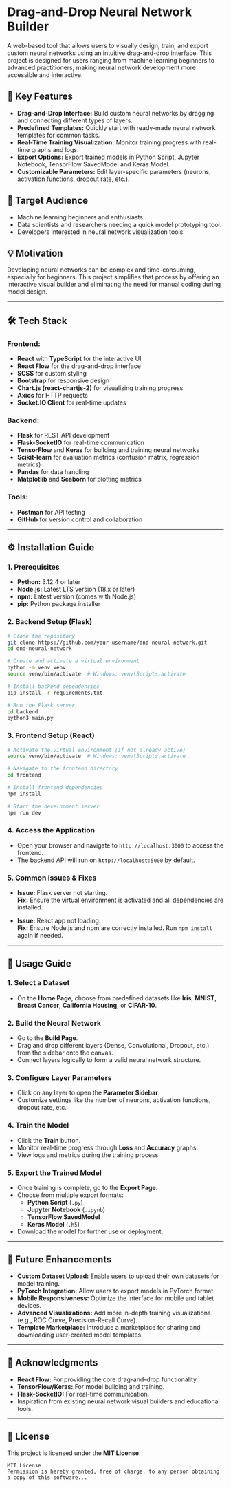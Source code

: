 # Drag-and-Drop Neural Network Builder

A web-based tool that allows users to visually design, train, and export custom neural networks using an intuitive drag-and-drop interface. This project is designed for users ranging from machine learning beginners to advanced practitioners, making neural network development more accessible and interactive.

## 🚀 Key Features

- **Drag-and-Drop Interface:** Build custom neural networks by dragging and connecting different types of layers.
- **Predefined Templates:** Quickly start with ready-made neural network templates for common tasks.
- **Real-Time Training Visualization:** Monitor training progress with real-time graphs and logs.
- **Export Options:** Export trained models in Python Script, Jupyter Notebook, TensorFlow SavedModel and Keras Model.
- **Customizable Parameters:** Edit layer-specific parameters (neurons, activation functions, dropout rate, etc.).

## 🎯 Target Audience

- Machine learning beginners and enthusiasts.
- Data scientists and researchers needing a quick model prototyping tool.
- Developers interested in neural network visualization tools.

## 💡 Motivation

Developing neural networks can be complex and time-consuming, especially for beginners. This project simplifies that process by offering an interactive visual builder and eliminating the need for manual coding during model design.

---

## 🛠 Tech Stack

### **Frontend:**
- **React** with **TypeScript** for the interactive UI
- **React Flow** for the drag-and-drop interface
- **SCSS** for custom styling
- **Bootstrap** for responsive design
- **Chart.js (react-chartjs-2)** for visualizing training progress
- **Axios** for HTTP requests
- **Socket.IO Client** for real-time updates

### **Backend:**
- **Flask** for REST API development
- **Flask-SocketIO** for real-time communication
- **TensorFlow** and **Keras** for building and training neural networks
- **Scikit-learn** for evaluation metrics (confusion matrix, regression metrics)
- **Pandas** for data handling
- **Matplotlib** and **Seaborn** for plotting metrics

### **Tools:**
- **Postman** for API testing
- **GitHub** for version control and collaboration

---

## ⚙️ Installation Guide

### 1. **Prerequisites**

- **Python:** 3.12.4 or later
- **Node.js:** Latest LTS version (18.x or later)
- **npm:** Latest version (comes with Node.js)
- **pip:** Python package installer

### 2. **Backend Setup (Flask)**

```bash
# Clone the repository
git clone https://github.com/your-username/dnd-neural-network.git
cd dnd-neural-network

# Create and activate a virtual environment
python -m venv venv
source venv/bin/activate  # Windows: venv\Scripts\activate

# Install backend dependencies
pip install -r requirements.txt

# Run the Flask server
cd backend
python3 main.py
```

### 3. **Frontend Setup (React)**

```bash
# Activate the virtual environment (if not already active)
source venv/bin/activate  # Windows: venv\Scripts\activate

# Navigate to the frontend directory
cd frontend

# Install frontend dependencies
npm install

# Start the development server
npm run dev
```

### 4. **Access the Application**

- Open your browser and navigate to `http://localhost:3000` to access the frontend.
- The backend API will run on `http://localhost:5000` by default.

### 5. **Common Issues & Fixes**

- **Issue:** Flask server not starting.  
  **Fix:** Ensure the virtual environment is activated and all dependencies are installed.

- **Issue:** React app not loading.  
  **Fix:** Ensure Node.js and npm are correctly installed. Run `npm install` again if needed.

---

## 📖 Usage Guide

### 1. **Select a Dataset**
- On the **Home Page**, choose from predefined datasets like **Iris**, **MNIST**, **Breast Cancer**, **California Housing**, or **CIFAR-10**.

### 2. **Build the Neural Network**
- Go to the **Build Page**.
- Drag and drop different layers (Dense, Convolutional, Dropout, etc.) from the sidebar onto the canvas.
- Connect layers logically to form a valid neural network structure.

### 3. **Configure Layer Parameters**
- Click on any layer to open the **Parameter Sidebar**.
- Customize settings like the number of neurons, activation functions, dropout rate, etc.

### 4. **Train the Model**
- Click the **Train** button.
- Monitor real-time progress through **Loss** and **Accuracy** graphs.
- View logs and metrics during the training process.

### 5. **Export the Trained Model**
- Once training is complete, go to the **Export Page**.
- Choose from multiple export formats:
  - **Python Script** (`.py`)
  - **Jupyter Notebook** (`.ipynb`)
  - **TensorFlow SavedModel**
  - **Keras Model** (`.h5`)
- Download the model for further use or deployment.

---

## 🔮 Future Enhancements

- **Custom Dataset Upload:** Enable users to upload their own datasets for model training.
- **PyTorch Integration:** Allow users to export models in PyTorch format.
- **Mobile Responsiveness:** Optimize the interface for mobile and tablet devices.
- **Advanced Visualizations:** Add more in-depth training visualizations (e.g., ROC Curve, Precision-Recall Curve).
- **Template Marketplace:** Introduce a marketplace for sharing and downloading user-created model templates.

---

## 🙏 Acknowledgments

- **React Flow:** For providing the core drag-and-drop functionality.
- **TensorFlow/Keras:** For model building and training.
- **Flask-SocketIO:** For real-time communication.
- Inspiration from existing neural network visual builders and educational tools.

---

## 📄 License

This project is licensed under the **MIT License**.

```
MIT License
Permission is hereby granted, free of charge, to any person obtaining a copy of this software...
```
